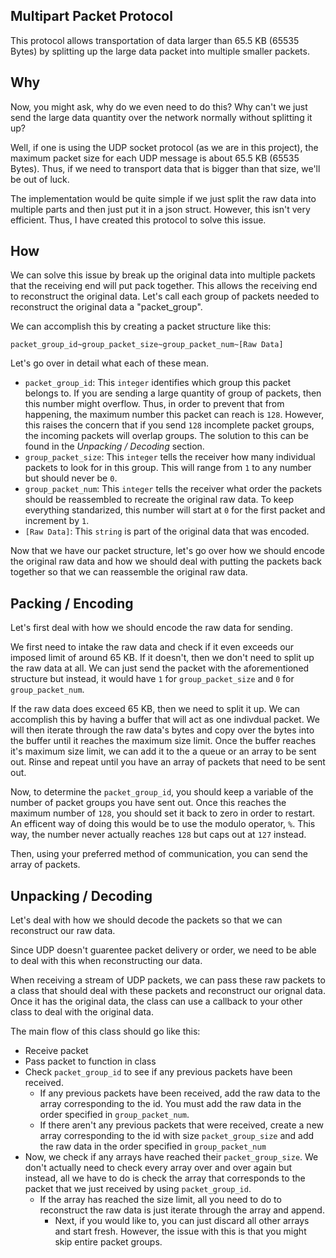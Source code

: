 
Multipart Packet Protocol
---

This protocol allows transportation of data larger than 65.5 KB (65535 Bytes) by splitting up the large data packet into multiple smaller packets.

Why 
--
Now, you might ask, why do we even need to do this? Why can't we just send the large data quantity over the network normally without splitting it up?

Well, if one is using the UDP socket protocol (as we are in this project), the maximum packet size for each UDP message is about 65.5 KB (65535 Bytes). Thus, if we need to transport data that is bigger than that size, we'll be out of luck. 

The implementation would be quite simple if we just split the raw data into multiple parts and then just put it in a json struct. However, this isn't very efficient. Thus, I have created this protocol to solve this issue.

How
--

We can solve this issue by break up the original data into multiple packets that the receiving end will put pack together. This allows the receiving end to reconstruct the original data. Let's call each group of packets needed to reconstruct the original data a "packet_group".

We can accomplish this by creating a packet structure like this:

`packet_group_id~group_packet_size~group_packet_num~[Raw Data]`

Let's go over in detail what each of these mean.

 - `packet_group_id`: This `integer` identifies which group this packet belongs to. If you are sending a large quantity of group of packets, then this number might overflow. Thus, in order to prevent that from happening, the maximum number this packet can reach is `128`. However, this raises the concern that if you send `128` incomplete packet groups, the incoming packets will overlap groups. The solution to this can be found in the *Unpacking / Decoding* section.
 - `group_packet_size`: This `integer` tells the receiver how many individual packets to look for in this group. This will range from `1` to any number but should never be `0`.
 - `group_packet_num`: This `integer` tells the receiver what order the packets should be reassembled to recreate the original raw data. To keep everything standarized, this number will start at `0` for the first packet and increment by `1`.
 - `[Raw Data]`: This `string` is part of the original data that was encoded.

Now that we have our packet structure, let's go over how we should encode the original raw data and how we should deal with putting the packets back together so that we can reassemble the original raw data.

Packing / Encoding
--
Let's first deal with how we should encode the raw data for sending. 

We first need to intake the raw data and check if it even exceeds our imposed limit of around 65 KB. If it doesn't, then we don't need to split up the raw data at all. We can just send the packet with the aforementioned structure  but instead, it would have `1` for `group_packet_size` and `0` for `group_packet_num`.

If the raw data does exceed 65 KB, then we need to split it up. We can accomplish this by having a buffer that will act as one indivdual packet. We will then iterate through the raw data's bytes and copy over the bytes into the buffer until it reaches the maximum size limit. Once the buffer reaches it's maximum size limit, we can add it to the a queue or an array to be sent out. Rinse and repeat until you have an array of packets that need to be sent out. 

Now, to determine the `packet_group_id`, you should keep a variable of the number of packet groups you have sent out. Once this reaches the maximum number of `128`, you should set it back to zero in order to restart. An efficent way of doing this would be to use the modulo operator, `%`. This way, the number never actually reaches `128` but caps out at `127` instead.

Then, using your preferred method of communication, you can send the array of packets.

Unpacking / Decoding
--
Let's deal with how we should decode the packets so that we can reconstruct our raw data.

Since UDP doesn't guarentee packet delivery or order, we need to be able to deal with this when reconstructing our data. 

When receiving a stream of UDP packets, we can pass these raw packets to a class that should deal with these packets and reconstruct our orignal data. Once it has the original data, the class can use a callback to your other class to deal with the original data.

The main flow of this class should go like this:

 - Receive packet
 - Pass packet to function in class
 - Check `packet_group_id` to see if any previous packets have been received. 
	 - If any previous packets have been received, add the raw data to the array corresponding to the id. You must add the raw data in the order specified in `group_packet_num`.
	 - If there aren't any previous packets that were received, create a new array corresponding to the id with size `packet_group_size` and add the raw data in the order specified in `group_packet_num`
 - Now, we check if any arrays have reached their `packet_group_size`. We don't actually need to check every array over and over again but instead, all we have to do is check the array that corresponds to the packet that we just received by using `packet_group_id`.
	 - If the array has reached the size limit, all you need to do to reconstruct the raw data is just iterate through the array and append.
	 	- Next, if you would like to, you can just discard all other arrays and start fresh. However, the issue with this is that you might skip entire packet groups.
